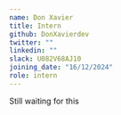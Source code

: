 ```yaml
---
name: Don Xavier
title: Intern
github: DonXavierdev
twitter: ""
linkedin: ""
slack: U082V68AJ10
joining_date: "16/12/2024"
role: intern
---
```


Still waiting for this
